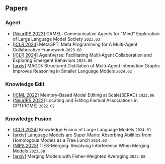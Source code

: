 ##  Papers

### Agent
- \[[NeurIPS 2023](https://arxiv.org/abs/2303.17760)\] CAMEL: Communicative Agents for "Mind" Exploration of Large Language Model Society `2023.03`
- \[[ICLR 2024](https://arxiv.org/abs/2308.00352)\] MetaGPT: Meta Programming for A Multi-Agent Collaborative Framework `2023.08`
- \[[ICLR 2024](https://arxiv.org/abs/2308.10848)\] AgentVerse: Facilitating Multi-Agent Collaboration and Exploring Emergent Behaviors `2023.08`
- \[[arxiv](https://arxiv.org/abs/2402.01620)\] MAGDI: Structured Distillation of Multi-Agent Interaction Graphs Improves Reasoning in Smaller Language Models `2024.02`



### Knowledge Edit
- \[[ICML 2022](https://arxiv.org/abs/2206.06520)\] Memory-Based Model Editing at Scale(SERAC) `2022.06`
- \[[NeurIPS 2022](https://arxiv.org/abs/2202.05262)\] Locating and Editing Factual Associations in GPT(ROME) `2022.02`



### Knowledge Fusion

- \[[ICLR 2024](https://arxiv.org/abs/2401.10491)\] Knowledge Fusion of Large Language Models  `2024.01`
- \[[arxiv](https://arxiv.org/abs/2311.03099)\] Language Models are Super Mario: Absorbing Abilities from Homologous Models as a Free Lunch `2024.02`
- \[[NIPS 2023](https://arxiv.org/abs/2306.01708)\] TIES-Merging: Resolving Interference When Merging Models `2023.08`
- \[[arxiv](https://arxiv.org/abs/2111.09832v2)\] Merging Models with Fisher-Weighted Averaging `2022.08`